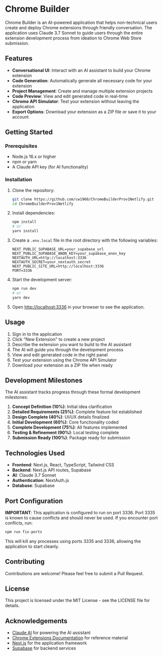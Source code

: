 # Chrome Builder

Chrome Builder is an AI-powered application that helps non-technical users create and deploy Chrome extensions through friendly conversation. The application uses Claude 3.7 Sonnet to guide users through the entire extension development process from ideation to Chrome Web Store submission.

## Features

- **Conversational UI**: Interact with an AI assistant to build your Chrome extension
- **Code Generation**: Automatically generate all necessary code for your extension
- **Project Management**: Create and manage multiple extension projects
- **Code Preview**: View and edit generated code in real-time
- **Chrome API Simulator**: Test your extension without leaving the application
- **Export Options**: Download your extension as a ZIP file or save it to your account

## Getting Started

### Prerequisites

- Node.js 16.x or higher
- npm or yarn
- A Claude API key (for AI functionality)

### Installation

1. Clone the repository:
   ```bash
   git clone https://github.com/cw1960/ChromeBuilderProv1Netlify.git
   cd ChromeBuilderProv1Netlify
   ```

2. Install dependencies:
   ```bash
   npm install
   # or
   yarn install
   ```

3. Create a `.env.local` file in the root directory with the following variables:
   ```
   NEXT_PUBLIC_SUPABASE_URL=your_supabase_url
   NEXT_PUBLIC_SUPABASE_ANON_KEY=your_supabase_anon_key
   NEXTAUTH_URL=http://localhost:3336
   NEXTAUTH_SECRET=your_nextauth_secret
   NEXT_PUBLIC_SITE_URL=http://localhost:3336
   PORT=3336
   ```

4. Start the development server:
   ```bash
   npm run dev
   # or
   yarn dev
   ```

5. Open [http://localhost:3336](http://localhost:3336) in your browser to see the application.

## Usage

1. Sign in to the application
2. Click "New Extension" to create a new project
3. Describe the extension you want to build to the AI assistant
4. The AI will guide you through the development process
5. View and edit generated code in the right panel
6. Test your extension using the Chrome API Simulator
7. Download your extension as a ZIP file when ready

## Development Milestones

The AI assistant tracks progress through these formal development milestones:

1. **Concept Definition (10%)**: Initial idea clarification
2. **Detailed Requirements (25%)**: Complete feature list established
3. **Design Complete (40%)**: UI/UX details finalized
4. **Initial Development (60%)**: Core functionality coded
5. **Complete Development (75%)**: All features implemented
6. **Testing & Refinement (90%)**: Local testing complete
7. **Submission Ready (100%)**: Package ready for submission

## Technologies Used

- **Frontend**: Next.js, React, TypeScript, Tailwind CSS
- **Backend**: Next.js API routes, Supabase
- **AI**: Claude 3.7 Sonnet
- **Authentication**: NextAuth.js
- **Database**: Supabase

## Port Configuration

**IMPORTANT**: This application is configured to run on port 3336. Port 3335 is known to cause conflicts and should never be used. If you encounter port conflicts, run:

```bash
npm run fix-ports
```

This will kill any processes using ports 3335 and 3336, allowing the application to start cleanly.

## Contributing

Contributions are welcome! Please feel free to submit a Pull Request.

## License

This project is licensed under the MIT License - see the LICENSE file for details.

## Acknowledgements

- [Claude AI](https://www.anthropic.com/claude) for powering the AI assistant
- [Chrome Extensions Documentation](https://developer.chrome.com/docs/extensions/) for reference material
- [Next.js](https://nextjs.org/) for the application framework
- [Supabase](https://supabase.io/) for backend services 